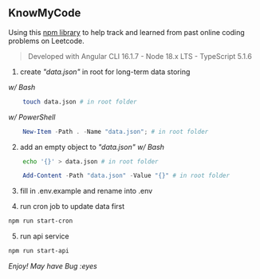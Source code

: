 ## KnowMyCode

Using this [npm library](https://www.npmjs.com/package/leetcode-query) to help track and learned from past online coding problems on Leetcode.

> Developed with Angular CLI 16.1.7 - Node 18.x LTS - TypeScript 5.1.6

1. create _"data.json"_ in root for long-term data storing

_w/ Bash_
```bash
    touch data.json # in root folder
```
_w/ PowerShell_
```powershell
    New-Item -Path . -Name "data.json"; # in root folder
```

2. add an empty object to _"data.json"_
_w/ Bash_
```bash
    echo '{}' > data.json # in root folder
```

```powershell
    Add-Content -Path "data.json" -Value "{}" # in root folder
```

3. fill in .env.example and rename into .env

4. run cron job to update data first
```bash
npm run start-cron 
```

5. run api service
```bash
npm run start-api 
```

_Enjoy! May have Bug :eyes_

